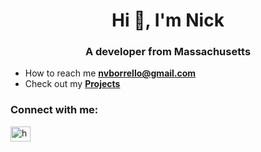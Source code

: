 <h1 align="center">Hi 👋, I'm Nick</h1>
<h3 align="center">A developer from Massachusetts
</h3>

- How to reach me **nvborrello@gmail.com**
- Check out my **[Projects](https://nickborrello.github.io)**
<h3 align="left">Connect with me:</h3>
<p align="left">
<a href="https://www.linkedin.com/in/nicholasborrello/" target="blank"><img align="center" src="https://raw.githubusercontent.com/rahuldkjain/github-profile-readme-generator/master/src/images/icons/Social/linked-in-alt.svg" alt="https://www.linkedin.com/in/nicholasborrello/" height="24" width="32" /></a>
</p>
